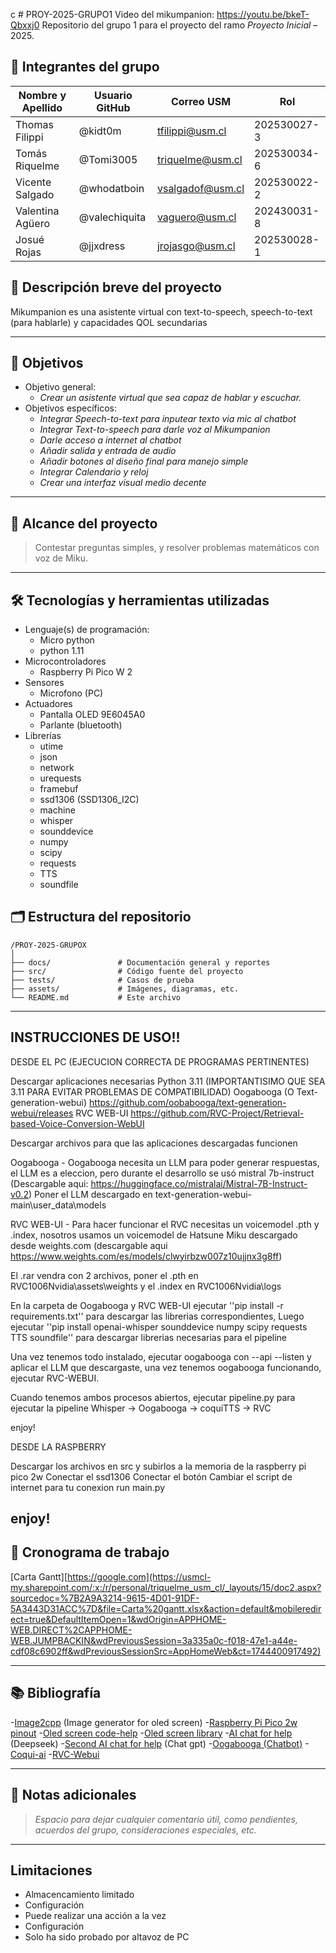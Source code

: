  c # PROY-2025-GRUPO1
Video del mikumpanion: https://youtu.be/bkeT-Qbxxj0
Repositorio del grupo 1 para el proyecto del ramo *Proyecto Inicial* – 2025.

## 👥 Integrantes del grupo

| Nombre y Apellido | Usuario GitHub     | Correo USM               | Rol          |
| ----------------- | --------------     | ------------------------ | ------------ |
| Thomas Filippi    | @kidt0m            | tfilippi@usm.cl          | 202530027-3  |
| Tomás Riquelme    | @Tomi3005          | triquelme@usm.cl         | 202530034-6  |
| Vicente Salgado   | @whodatboin        | vsalgadof@usm.cl         | 202530022-2  |
| Valentina Agüero  | @valechiquita      | vaguero@usm.cl           | 202430031-8  |
| Josué Rojas       | @jjxdress          | jrojasgo@usm.cl          | 202530028-1  |


## 📝 Descripción breve del proyecto

 Mikumpanion es una asistente virtual con text-to-speech, speech-to-text (para hablarle) y capacidades QOL secundarias

---

## 🎯 Objetivos

- Objetivo general:
  - *Crear un asistente virtual que sea capaz de hablar y escuchar.*
- Objetivos específicos:
  - *Integrar Speech-to-text para inputear texto via mic al chatbot* 
  - *Integrar Text-to-speech para darle voz al Mikumpanion*
  - *Darle acceso a internet al chatbot*
  - *Añadir salida y entrada de audio*
  - *Añadir botones al diseño final para manejo simple*
  - *Integrar Calendario y reloj*
  - *Crear una interfaz visual medio decente*
---

## 🧩 Alcance del proyecto

> Contestar preguntas simples, y resolver problemas matemáticos con voz de Miku.

---

## 🛠️ Tecnologías y herramientas utilizadas

- Lenguaje(s) de programación:
  - Micro python
  - python 1.11
- Microcontroladores
  - Raspberry Pi Pico W 2
- Sensores
  - Microfono (PC)
- Actuadores
  - Pantalla OLED 9E6045A0
  - Parlante (bluetooth)
- Librerías
  - utime
  - json
  - network
  - urequests
  - framebuf
  - ssd1306 (SSD1306_I2C)
  - machine
  - whisper
  - sounddevice
  - numpy
  - scipy
  - requests
  - TTS
  - soundfile

## 🗂️ Estructura del repositorio

```
/PROY-2025-GRUPOX
│
├── docs/               # Documentación general y reportes
├── src/                # Código fuente del proyecto
├── tests/              # Casos de prueba
├── assets/             # Imágenes, diagramas, etc.
└── README.md           # Este archivo
```

---

## INSTRUCCIONES DE USO!!

DESDE EL PC (EJECUCION CORRECTA DE PROGRAMAS PERTINENTES)

Descargar aplicaciones necesarias
Python 3.11 (IMPORTANTISIMO QUE SEA 3.11 PARA EVITAR PROBLEMAS DE COMPATIBILIDAD)
Oogabooga (O Text-generation-webui) https://github.com/oobabooga/text-generation-webui/releases
RVC WEB-UI https://github.com/RVC-Project/Retrieval-based-Voice-Conversion-WebUI

Descargar archivos para que las aplicaciones descargadas funcionen

Oogabooga - Oogabooga necesita un LLM para poder generar respuestas, el LLM es a eleccion, pero durante el desarrollo se usó mistral 7b-instruct (Descargable aqui: https://huggingface.co/mistralai/Mistral-7B-Instruct-v0.2)
Poner el LLM descargado en text-generation-webui-main\user_data\models

RVC WEB-UI - Para hacer funcionar el RVC necesitas un voicemodel .pth y .index, nosotros usamos un voicemodel de Hatsune Miku descargado desde weights.com (descargable aqui https://www.weights.com/es/models/clwyirbzw007z10ujjnx3g8ff)

El .rar vendra con 2 archivos, poner el .pth en RVC1006Nvidia\assets\weights y el .index en RVC1006Nvidia\logs

En la carpeta de Oogabooga y RVC WEB-UI ejecutar ''pip install -r requirements.txt'' para descargar las librerias correspondientes, Luego ejecutar ''pip install openai-whisper sounddevice numpy scipy requests TTS soundfile'' para descargar librerias necesarias para el pipeline

Una vez tenemos todo instalado, ejecutar oogabooga con --api --listen y aplicar el LLM que descargaste, una vez tenemos oogabooga funcionando, ejecutar RVC-WEBUI.

Cuando tenemos ambos procesos abiertos, ejecutar pipeline.py para ejecutar la pipeline Whisper -> Oogabooga -> coquiTTS -> RVC

enjoy!


DESDE LA RASPBERRY

Descargar los archivos en src y subirlos a la memoria de la raspberry pi pico 2w
Conectar el ssd1306
Conectar el botón
Cambiar el script de internet para tu conexion
run main.py

enjoy!
---

## 📅 Cronograma de trabajo


[Carta Gantt][https://google.com](https://usmcl-my.sharepoint.com/:x:/r/personal/triquelme_usm_cl/_layouts/15/doc2.aspx?sourcedoc=%7B2A9A3214-9615-4D01-91DF-5A3443D31ACC%7D&file=Carta%20gantt.xlsx&action=default&mobileredirect=true&DefaultItemOpen=1&wdOrigin=APPHOME-WEB.DIRECT%2CAPPHOME-WEB.JUMPBACKIN&wdPreviousSession=3a335a0c-f018-47e1-a44e-cdf08c6902ff&wdPreviousSessionSrc=AppHomeWeb&ct=1744400917492)

---

## 📚 Bibliografía

 -[Image2cpp](https://javl.github.io/image2cpp/) (Image generator for oled screen)
 -[Raspberry Pi Pico 2w pinout](https://datasheets.raspberrypi.com/picow/pico-2-w-pinout.pdf)
 -[Oled screen code-help](https://electronoobs.com/eng_arduino_tut138.php)
 -[Oled screen library](https://docs.arduino.cc/libraries/adafruit-ssd1306/)
 -[AI chat for help](https://chat.deepseek.com/) (Deepseek)
 -[Second AI chat for help](https://chatgpt.com/?model=auto) (Chat gpt)
 -[Oogabooga (Chatbot)](https://docs.arduino.cc/libraries/adafruit-ssd1306/)
 -[Coqui-ai](https://github.com/coqui-ai/TTS)
 -[RVC-Webui]([https://github.com/RVC-Project/Retrieval-based-Voice-Conversion-WebUI/](https://github.com/oobabooga/text-generation-webui))
   
---

## 📌 Notas adicionales

> *Espacio para dejar cualquier comentario útil, como pendientes, acuerdos del grupo, consideraciones especiales, etc.*

---

## Limitaciones
- Almacencamiento limitado
- Configuración
- Puede realizar una acción a la vez
- Configuración
- Solo ha sido probado por altavoz de PC
